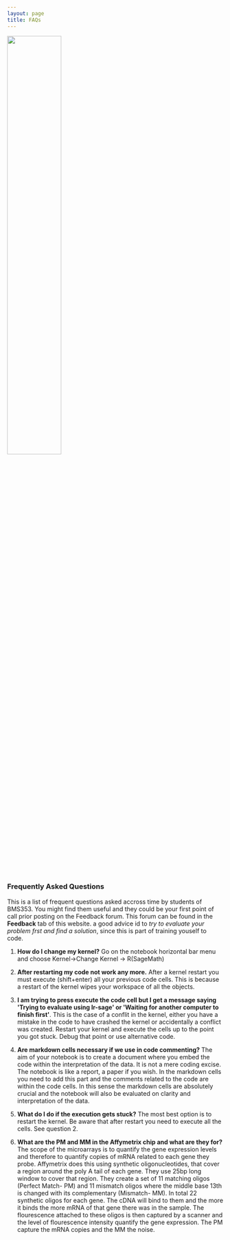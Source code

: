 ```yaml
---
layout: page
title: FAQs
---
```


<img src="{{ site.url }}{{ site.baseurl }}/assets/faq.png" width="50%"/>

### Frequently Asked Questions

This is a list of frequent questions asked accross time by students of BMS353. You might find them useful and they could be your first point of call prior posting on the Feedback forum. This forum can be found in the **Feedback** tab of this website. a good advice id to *try to evaluate your problem frst and find a solution*, since this is part of training youself to code.   

1. **How do I change my kernel?** Go on the notebook horizontal bar menu and choose Kernel->Change Kernel -> R(SageMath)


2. **After restarting my code not work any more.** After a kernel restart you must execute (shift+enter) all your previous code cells. This is because a restart of the kernel wipes your workspace of all the objects. 


3. **I am trying to press execute the code cell but I get a message saying 'Trying to evaluate using lr-sage' or 'Waiting for another computer to finish first'**. This is the case of a conflit in the kernel, either you have a mistake in the code to have crashed the kernel or accidentally a conflict was created. Restart your kernel and execute the cells up to the point you got stuck. Debug that point or use alternative code.


4. **Are markdown cells necessary if we use in code commenting?** The aim of your notebook is to create a document where you embed the code within the interpretation of the data. It is not a mere coding excise. The notebook is like a report, a paper if you wish. In the markdown cells you need to add this part and the comments related to the code are within the code cells. 
In this sense the markdown cells are absolutely crucial and the notebook will also be evaluated on clarity and interpretation of the data. 


5. **What do I do if the execution gets stuck?** The most best option is to restart the kernel. Be aware that after restart you need to execute all the cells. See question 2.

6. **What are the PM and MM in the Affymetrix chip and what are they for?** The scope of the microarrays is to quantify the gene expression levels and therefore to quantify copies of mRNA related to each gene they probe. Affymetrix does this using synthetic oligonucleotides, that cover a region around the poly A tail of each gene. They use 25bp long window to cover that region. They create a set of 11 matching oligos (Perfect Match- PM) and 11 mismatch oligos where the middle base 13th is changed with its complementary (Mismatch- MM). In total 22 synthetic oligos for each gene. The cDNA will bind to them and the more it binds the more mRNA of that gene there was in the sample. The flourescence attached to these oligos is then captured by a scanner and the level of flourescence intensity quantify the gene expression. The PM capture the mRNA copies and the MM the noise. 
